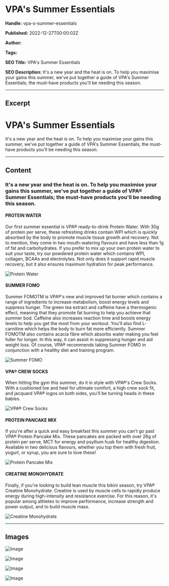 # VPA's Summer Essentials

**Handle:** vpa-s-summer-essentials

**Published:** 2022-12-27T00:00:02Z

**Author:**  

**Tags:** 

**SEO Title:** VPA's Summer Essentials

**SEO Description:** It's a new year and the heat is on. To help you maximise your gains this summer, we've put together a guide of VPA's Summer Essentials; the must-have products you'll be needing this season.

---

## Excerpt

# VPA's Summer Essentials

It's a new year and the heat is on. To help you maximise your gains this summer, we've put together a guide of VPA's Summer Essentials; the must-have products you'll be needing this season.

---

## Content

### It's a new year and the heat is on. To help you maximise your gains this summer, we've put together a guide of VPA® Summer Essentials; the must-have products you'll be needing this season.

#### PROTEIN WATER
Our first summer essential is VPA® ready-to-drink Protein Water. With 30g of protein per serve, these refreshing drinks contain WPI which is quickly absorbed by the body to promote muscle tissue growth and recovery. Not to mention, they come in two mouth-watering flavours and have less than 1g of fat and carbohydrates.
If you prefer to mix up your own protein water to suit your taste, try our powdered protein water which contains WPI, collagen, BCAAs and electrolytes. Not only does it support rapid muscle recovery, but it also ensures maximum hydration for peak performance.

![Protein Water](https://i.shgcdn.com/bd453c9c-e7e9-4526-9549-52ed995dbef6/-/format/auto/-/preview/3000x3000/-/quality/lighter/)

#### SUMMER FOMO
Summer FOMOTM is VPA®'s new and improved fat burner which contains a range of ingredients to increase metabolism, boost energy levels and suppress hunger.
The green tea extract and caffeine have a thermogenic effect, meaning that they promote fat burning to help you achieve that summer bod. Caffeine also increases reaction time and boosts energy levels to help you get the most from your workout. You'll also find L-carnitine which helps the body to burn fat more efficiently.
Summer FOMOTM also contains acacia fibre which absorbs water making you feel fuller for longer. In this way, it can assist in suppressing hunger and aid weight loss. Of course, VPA® recommends taking Summer FOMO in conjunction with a healthy diet and training program.

![Summer FOMO](https://i.shgcdn.com/cafd37a5-625b-4ed2-bcf7-3fd9742e9787/-/format/auto/-/preview/3000x3000/-/quality/lighter/)

#### VPA® CREW SOCKS
When hitting the gym this summer, do it in style with VPA®'s Crew Socks. With a cushioned toe and heel for ultimate comfort, a high crew sock fit, and jacquard VPA® logos on both sides, you'll be turning heads in these babies.

![VPA® Crew Socks](https://i.shgcdn.com/8717ee1d-83e2-4dc0-afd0-c04661091bd1/-/format/auto/-/preview/3000x3000/-/quality/lighter/)

#### PROTEIN PANCAKE MIX
If you're after a quick and easy breakfast this summer you can't go past VPA® Protein Pancake Mix. These pancakes are packed with over 26g of protein per serve, MCT for energy and psyllium husk for healthy digestion. Available in two delicious flavours, whether you top them with fresh fruit, yogurt, or syrup, you are sure to love these!

![Protein Pancake Mix](https://i.shgcdn.com/757298a9-7403-47b7-aa1d-0ed7f6c202e5/-/format/auto/-/preview/3000x3000/-/quality/lighter/)

#### CREATINE MONOHYDRATE
Finally, if you're looking to build lean muscle this bikini season, try VPA® Creatine Monohydrate. Creatine is used by muscle cells to rapidly produce energy during high-intensity and resistance exercise. For this reason, it's popular among athletes to improve performance, increase strength and power output, and to build muscle mass.

![Creatine Monohydrate](https://i.shgcdn.com/fd9582e9-6b9f-4e13-a438-54e55b79743c/-/format/auto/-/preview/3000x3000/-/quality/lighter/)

---

## Images

![Image](undefined)

![Image](undefined)

![Image](undefined)

![Image](undefined)

